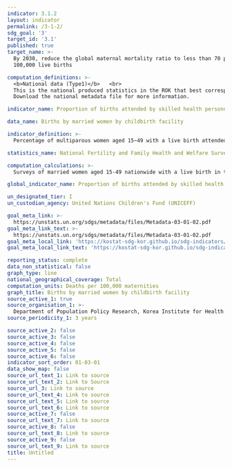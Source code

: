 ```yaml
---
indicator: 3.1.2
layout: indicator
permalink: /3-1-2/
sdg_goal: '3'
target_id: '3.1'
published: true
target_name: >-
  By 2030, reduce the global maternal mortality ratio to less than 70 per
  100,000 live births

computation_definitions: >-
  <b>National data (Type1)</b>   <br>
  This is the national produced statistics in the ROK that best corresponds to the definition of UN SDGs indicators. <br>
  Download the national metadata file for more information.

indicator_name: Proportion of births attended by skilled health personnel

data_name: Births by married women by childbirth facility

indicator_definition: >-
  Percentage of multiparous women aged 15~49 with a live birth attended by a skilled health personnel

statistics_name: National Fertility and Family Health and Welfare Survey  

computation_calculations: >-
  Surveys of married women aged 15-49 nationwide with a live birth in the past two years. 

global_indicator_name: Proportion of births attended by skilled health personnel

un_designated_tier: I
un_custodian_agency: United Nations Children's Fund (UNICEFF)

goal_meta_link: >-
  https://unstats.un.org/sdgs/metadata/files/Metadata-03-01-02.pdf   
goal_meta_link_text: >-
  https://unstats.un.org/sdgs/metadata/files/Metadata-03-01-02.pdf   
goal_meta_local_link: 'https://kostat-sdg-kor.github.io/sdg-indicators/public/data/Metadata-03-01-02_ENG.pdf'
goal_meta_local_link_text: 'https://kostat-sdg-kor.github.io/sdg-indicators/public/data/Metadata-03-01-02_ENG.pdf'

reporting_status: complete
data_non_statistical: false
graph_type: line
national_geographical_coverage: Total
computation_units: Deaths per 100,000 maternities
graph_title: Births by married women by childbirth facility
source_active_1: true
source_organisation_1: >-
  Department of Population Policy Research, Korea Institute for Health and Social Affairs
source_periodicity_1: 3 years

source_active_2: false
source_active_3: false
source_active_4: false
source_active_5: false
source_active_6: false
indicator_sort_order: 01-03-01
data_show_map: false
source_url_text_1: Link to source
source_url_text_2: Link to Source
source_url_3: Link to source
source_url_text_4: Link to source
source_url_text_5: Link to source
source_url_text_6: Link to source
source_active_7: false
source_url_text_7: Link to source
source_active_8: false
source_url_text_8: Link to source
source_active_9: false
source_url_text_9: Link to source
title: Untitled
---
```

